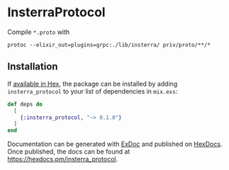 # InsterraProtocol

Compile `*.proto` with 

```shell
protoc --elixir_out=plugins=grpc:./lib/insterra/ priv/proto/**/*
```

## Installation

If [available in Hex](https://hex.pm/docs/publish), the package can be installed
by adding `insterra_protocol` to your list of dependencies in `mix.exs`:

```elixir
def deps do
  [
    {:insterra_protocol, "~> 0.1.0"}
  ]
end
```

Documentation can be generated with [ExDoc](https://github.com/elixir-lang/ex_doc)
and published on [HexDocs](https://hexdocs.pm). Once published, the docs can
be found at <https://hexdocs.pm/insterra_protocol>.

